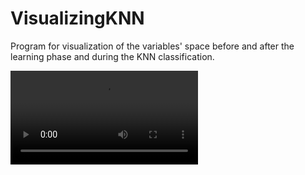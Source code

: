 # VisualizingKNN
Program for visualization of the variables' space before and after the learning phase and during the KNN classification.

![](https://raw.githubusercontent.com/axrozwadowska/VisualizingKNN/blob/master/readme-source/knn-visualisation.mp4)

